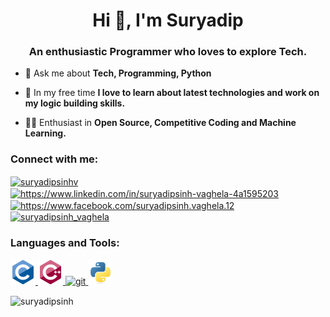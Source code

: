 <h1 align="center">Hi 👋, I'm Suryadip</h1>
<h3 align="center">An enthusiastic Programmer who loves to explore Tech.</h3>

- 💬 Ask me about **Tech, Programming, Python**

- 🌱 In my free time **I love to learn about latest technologies and work on my logic building skills.**

- 👨‍💻 Enthusiast in **Open Source, Competitive Coding and Machine Learning.**

<h3 align="left">Connect with me:</h3>
<p align="left">
<a href="https://twitter.com/suryadipsinhv" target="blank"><img align="center" src="https://raw.githubusercontent.com/rahuldkjain/github-profile-readme-generator/master/src/images/icons/Social/twitter.svg" alt="suryadipsinhv" height="30" width="40" /></a>
<a href="https://linkedin.com/in/suryadipsinh-vaghela-4a1595203" target="blank"><img align="center" src="https://raw.githubusercontent.com/rahuldkjain/github-profile-readme-generator/master/src/images/icons/Social/linked-in-alt.svg" alt="https://www.linkedin.com/in/suryadipsinh-vaghela-4a1595203" height="30" width="40" /></a>
<a href="https://fb.com/https://www.facebook.com/suryadipsinh.vaghela.12" target="blank"><img align="center" src="https://raw.githubusercontent.com/rahuldkjain/github-profile-readme-generator/master/src/images/icons/Social/facebook.svg" alt="https://www.facebook.com/suryadipsinh.vaghela.12" height="30" width="40" /></a>
<a href="https://instagram.com/suryadip_01" target="blank"><img align="center" src="https://raw.githubusercontent.com/rahuldkjain/github-profile-readme-generator/master/src/images/icons/Social/instagram.svg" alt="suryadipsinh_vaghela" height="30" width="40" /></a>
</p>

<h3 align="left">Languages and Tools:</h3>
<p align="left"> <a href="https://www.cprogramming.com/" target="_blank"> <img src="https://raw.githubusercontent.com/devicons/devicon/master/icons/c/c-original.svg" alt="c" width="40" height="40"/> </a> <a href="https://www.w3schools.com/cpp/" target="_blank"> <img src="https://raw.githubusercontent.com/devicons/devicon/master/icons/cplusplus/cplusplus-original.svg" alt="cplusplus" width="40" height="40"/> </a> <a href="https://git-scm.com/" target="_blank"> <img src="https://www.vectorlogo.zone/logos/git-scm/git-scm-icon.svg" alt="git" width="40" height="40"/> </a> <a href="https://www.python.org" target="_blank"> <img src="https://raw.githubusercontent.com/devicons/devicon/master/icons/python/python-original.svg" alt="python" width="40" height="40"/> </a> </p>

<p><img align="center" src="https://github-readme-stats.vercel.app/api/top-langs?username=suryadipsinh&show_icons=true&locale=en&layout=compact" alt="suryadipsinh" /></p>
